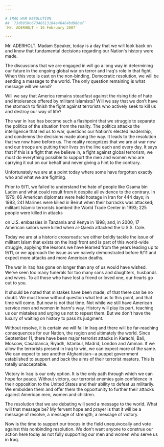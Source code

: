```yaml
---
---

# IRAQ WAR RESOLUTION
## `73d8950c67346613104e46464bd986ef`
`Mr. ADERHOLT — 16 February 2007`

---
```



Mr. ADERHOLT. Madam Speaker, today is a day that we will look back on 
and know that fundamental decisions regarding our Nation's history were 
made.

The discussions that we are engaged in will go a long way in 
determining our future in the ongoing global war on terror and Iraq's 
role in that fight. When this vote is cast on the non-binding, 
Democratic resolution, we will be sending a message to the world. The 
only question remaining is what message will we send?

Will we say that America remains steadfast against the rising tide of 
hate and intolerance offered by militant Islamists? Will we say that we 
don't have the stomach to finish the fight against terrorists who 
actively seek to kill us and destroy our way of life?

The war in Iraq has become such a flashpoint that we struggle to 
separate the politics of the situation from the reality. The politics 
attacks the intelligence that led us to war, questions our Nation's 
elected leadership, and condemns the decisions made along the way. It 
leads to the resolution that we now have before us. The reality 
recognizes that we are at war now and our troops are putting their 
lives on the line each and every day. It says that if this is a fight 
that we believe in, a fight against global terrorism, we must do 
everything possible to support the men and women who are carrying it 
out on our behalf and never giving a hint to the contrary.

Unfortunately we are at a point today where some have forgotten 
exactly who and what we are fighting.

Prior to 9/11, we failed to understand the hate of people like Osama 
bin Laden and what could result from it despite all evidence to the 
contrary. In 1979, 66 American diplomats were held hostage in Iran for 
444 days; in 1983, 241 Marines were killed in Beirut when their 
barracks was attacked; militant Islamic terrorists bombed the World 
Trade Center in 1993; 225 people were killed in attacks


on U.S. embassies in Tanzania and Kenya in 1998; and, in 2000, 17 
American sailors were killed when al-Qaeda attacked the U.S.S. Cole.

Today we are at a historic crossroads: we either boldly tackle the 
issue of militant Islam that exists on the Iraqi front and is part of 
this world-wide struggle, applying the lessons we have learned from the 
years leading up to 9/11, or we approach the issue as we naively 
demonstrated before 9/11 and expect more attacks and more American 
deaths.

The war in Iraq has gone on longer than any of us would have wished. 
We've seen too many funerals for too many sons and daughters, husbands 
and wives. To all those who have lost a friend or loved one, our hearts 
go out to you.

It should be noted that mistakes have been made, of that there can be 
no doubt. We must know without question what led us to this point, and 
that time will come. But now is not that time. Not while we still have 
American service men and women in harm's way. History will play its 
part, teaching us our mistakes and urging us not to repeat them. But we 
don't have the luxury of waiting on history to pass its judgment.

Without resolve, it is certain we will fail in Iraq and there will be 
far-reaching consequences for our Nation, the region and ultimately the 
world. Since September 11, there have been major terrorist attacks in 
Karachi, Bali, Moscow, Casablanca, Riyadh, Istanbul, Madrid, London and 
Amman. If we allow the terrorists present in Iraq to win, we can expect 
more of the same. We can expect to see another Afghanistan--a puppet 
government established to support and back the aims of their terrorist 
masters. This is totally unacceptable.

Victory in Iraq is our only option. It is the only path through which 
we can hope for peace. Without victory, our terrorist enemies gain 
confidence in their opposition to the United States and their ability 
to defeat us militarily. We embolden them and offer them the 
opportunity to further their attacks against American men, women and 
children.

The resolution that we are debating will send a message to the world. 
What will that message be? My fervent hope and prayer is that it will 
be a message of resolve, a message of strength, a message of victory.

Now is the time to support our troops in the field unequivocally and 
vote against this nonbinding resolution. We don't want anyone to 
construe our action here today as not fully supporting our men and 
women who serve us in Iraq.